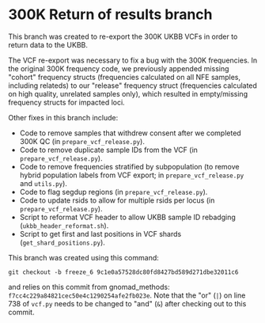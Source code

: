 # 300K Return of results branch
This branch was created to re-export the 300K UKBB VCFs in order to return data to the UKBB.

The VCF re-export was necessary to fix a bug with the 300K frequencies. In the original 300K frequency code, we previously appended missing "cohort" frequency structs (frequencies calculated on all NFE samples, including relateds) to our "release" frequency struct (frequencies calculated on high quality, unrelated samples only), which resulted in empty/missing frequency structs for impacted loci.

Other fixes in this branch include:
- Code to remove samples that withdrew consent after we completed 300K QC (in `prepare_vcf_release.py`).
- Code to remove duplicate sample IDs from the VCF (in `prepare_vcf_release.py`).
- Code to remove frequencies stratified by subpopulation (to remove hybrid population labels from VCF export; in `prepare_vcf_release.py` and `utils.py`).
- Code to flag segdup regions (in `prepare_vcf_release.py`).
- Code to update rsids to allow for multiple rsids per locus (in `prepare_vcf_release.py`).
- Script to reformat VCF header to allow UKBB sample ID rebadging (`ukbb_header_reformat.sh`).
- Script to get first and last positions in VCF shards (`get_shard_positions.py`).

This branch was created using this command:
```
git checkout -b freeze_6 9c1e0a57528dc80fd8427bd589d271dbe32011c6
```
and relies on this commit from gnomad_methods: `f7cc4c229a84821cec50e4c1290254afe2fb023e`. Note that the "or" (`|`) on line 738 of `vcf.py` needs to be changed to "and" (`&`) after checking out to this commit.
